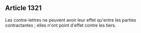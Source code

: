 Article 1321
----
Les contre-lettres ne peuvent avoir leur effet qu'entre les parties
contractantes ; elles n'ont point d'effet contre les tiers.
